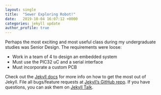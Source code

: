 ```yaml
---
layout: single
title:  "Sewer Exploring Robot!"
date:   2019-10-04 16:07:12 +0000
categories: jekyll update
author_profile: true
---
```

Perhaps the most exciting and most useful class during my undergraduate studies was Senior Design. The requirements were loose:
- Work in a team of 4 to design an embedded system
- Must use the PIC32 uC and a serial interface
- Must incorporate a custom PCB



Check out the [Jekyll docs][jekyll-docs] for more info on how to get the most out of Jekyll. File all bugs/feature requests at [Jekyll’s GitHub repo][jekyll-gh]. If you have questions, you can ask them on [Jekyll Talk][jekyll-talk].

[jekyll-docs]: https://jekyllrb.com/docs/home
[jekyll-gh]:   https://github.com/jekyll/jekyll
[jekyll-talk]: https://talk.jekyllrb.com/
